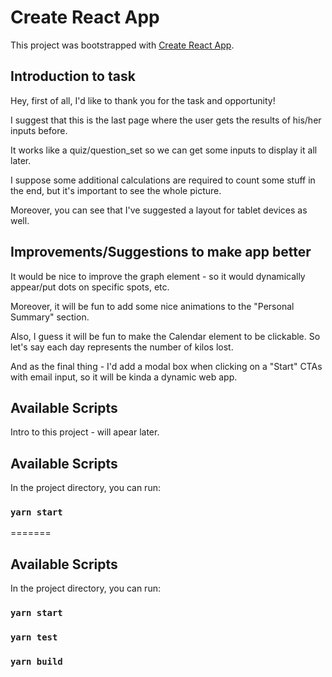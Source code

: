 # Create React App

This project was bootstrapped with [Create React App](https://github.com/facebook/create-react-app).

## Introduction to task

Hey, first of all, I'd like to thank you for the task and opportunity!

I suggest that this is the last page where the user gets the results of his/her inputs before.

It works like a quiz/question_set so we can get some inputs to display it all later.

I suppose some additional calculations are required to count some stuff in the end, but it's important to see the whole picture.

Moreover, you can see that I've suggested a layout for tablet devices as well.

## Improvements/Suggestions to make app better

It would be nice to improve the graph element - so it would dynamically appear/put dots on specific spots, etc.

Moreover, it will be fun to add some nice animations to the "Personal Summary" section.

Also, I guess it will be fun to make the Calendar element to be clickable. So let's say each day represents the number of kilos lost.

And as the final thing - I'd add a modal box when clicking on a "Start" CTAs with email input, so it will be kinda a dynamic web app.

## Available Scripts

Intro to this project - will apear later.

## Available Scripts

In the project directory, you can run:

### `yarn start`

=======

## Available Scripts

In the project directory, you can run:

### `yarn start`

### `yarn test`

### `yarn build`
